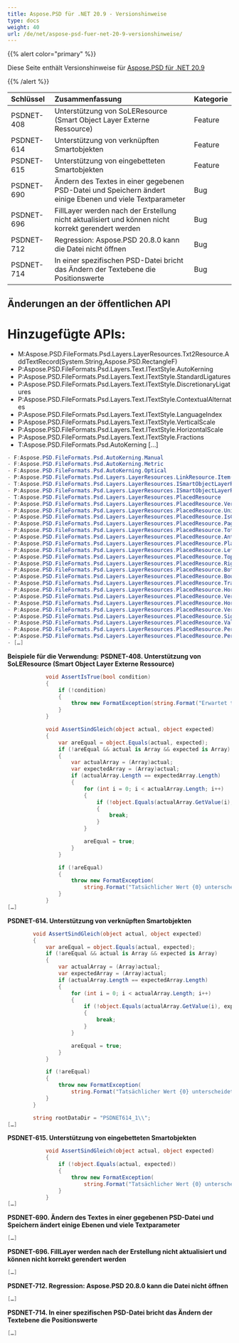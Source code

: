 ```yaml
---
title: Aspose.PSD für .NET 20.9 - Versionshinweise
type: docs
weight: 40
url: /de/net/aspose-psd-fuer-net-20-9-versionshinweise/
---
```


{{% alert color="primary" %}} 

Diese Seite enthält Versionshinweise für [Aspose.PSD für .NET 20.9](https://www.nuget.org/packages/Aspose.PSD/)

{{% /alert %}} 

|**Schlüssel**|**Zusammenfassung**|**Kategorie**|
| :- | :- | :- |
|PSDNET-408|Unterstützung von SoLEResource (Smart Object Layer Externe Ressource)|Feature|
|PSDNET-614|Unterstützung von verknüpften Smartobjekten|Feature|
|PSDNET-615|Unterstützung von eingebetteten Smartobjekten|Feature|
|PSDNET-690|Ändern des Textes in einer gegebenen PSD-Datei und Speichern ändert einige Ebenen und viele Textparameter|Bug|
|PSDNET-696|FillLayer werden nach der Erstellung nicht aktualisiert und können nicht korrekt gerendert werden|Bug|
|PSDNET-712|Regression: Aspose.PSD 20.8.0 kann die Datei nicht öffnen|Bug|
|PSDNET-714|In einer spezifischen PSD-Datei bricht das Ändern der Textebene die Positionswerte|Bug|

## **Änderungen an der öffentlichen API**
# **Hinzugefügte APIs:**
- M:Aspose.PSD.FileFormats.Psd.Layers.LayerResources.Txt2Resource.AddTextRecord(System.String,Aspose.PSD.RectangleF)
- P:Aspose.PSD.FileFormats.Psd.Layers.Text.ITextStyle.AutoKerning
- P:Aspose.PSD.FileFormats.Psd.Layers.Text.ITextStyle.StandardLigatures
- P:Aspose.PSD.FileFormats.Psd.Layers.Text.ITextStyle.DiscretionaryLigatures
- P:Aspose.PSD.FileFormats.Psd.Layers.Text.ITextStyle.ContextualAlternates
- P:Aspose.PSD.FileFormats.Psd.Layers.Text.ITextStyle.LanguageIndex
- P:Aspose.PSD.FileFormats.Psd.Layers.Text.ITextStyle.VerticalScale
- P:Aspose.PSD.FileFormats.Psd.Layers.Text.ITextStyle.HorizontalScale
- P:Aspose.PSD.FileFormats.Psd.Layers.Text.ITextStyle.Fractions
- T:Aspose.PSD.FileFormats.Psd.AutoKerning
[…]



```csharp
- F:Aspose.PSD.FileFormats.Psd.AutoKerning.Manual
- F:Aspose.PSD.FileFormats.Psd.AutoKerning.Metric
- F:Aspose.PSD.FileFormats.Psd.AutoKerning.Optical
- P:Aspose.PSD.FileFormats.Psd.Layers.LayerResources.LinkResource.Item(System.Guid)
- T:Aspose.PSD.FileFormats.Psd.Layers.LayerResources.ISmartObjectLayerResource
- P:Aspose.PSD.FileFormats.Psd.Layers.LayerResources.ISmartObjectLayerResource.PlacedId
- T:Aspose.PSD.FileFormats.Psd.Layers.LayerResources.PlacedResource
- P:Aspose.PSD.FileFormats.Psd.Layers.LayerResources.PlacedResource.Version
- P:Aspose.PSD.FileFormats.Psd.Layers.LayerResources.PlacedResource.UniqueId
- P:Aspose.PSD.FileFormats.Psd.Layers.LayerResources.PlacedResource.IsCustom
- P:Aspose.PSD.FileFormats.Psd.Layers.LayerResources.PlacedResource.PageNumber
- P:Aspose.PSD.FileFormats.Psd.Layers.LayerResources.PlacedResource.TotalPages
- P:Aspose.PSD.FileFormats.Psd.Layers.LayerResources.PlacedResource.AntiAliasPolicy
- P:Aspose.PSD.FileFormats.Psd.Layers.LayerResources.PlacedResource.PlacedLayerType
- P:Aspose.PSD.FileFormats.Psd.Layers.LayerResources.PlacedResource.Left
- P:Aspose.PSD.FileFormats.Psd.Layers.LayerResources.PlacedResource.Top
- P:Aspose.PSD.FileFormats.Psd.Layers.LayerResources.PlacedResource.Right
- P:Aspose.PSD.FileFormats.Psd.Layers.LayerResources.PlacedResource.Bottom
- P:Aspose.PSD.FileFormats.Psd.Layers.LayerResources.PlacedResource.Bounds
- P:Aspose.PSD.FileFormats.Psd.Layers.LayerResources.PlacedResource.TransformMatrix
- P:Aspose.PSD.FileFormats.Psd.Layers.LayerResources.PlacedResource.HorizontalMeshPoints
- P:Aspose.PSD.FileFormats.Psd.Layers.LayerResources.PlacedResource.VerticalMeshPoints
- P:Aspose.PSD.FileFormats.Psd.Layers.LayerResources.PlacedResource.HorizontalMeshPointUnit
- P:Aspose.PSD.FileFormats.Psd.Layers.LayerResources.PlacedResource.VerticalMeshPointUnit
- P:Aspose.PSD.FileFormats.Psd.Layers.LayerResources.PlacedResource.Signature
- P:Aspose.PSD.FileFormats.Psd.Layers.LayerResources.PlacedResource.Value
- P:Aspose.PSD.FileFormats.Psd.Layers.LayerResources.PlacedResource.Perspective
- P:Aspose.PSD.FileFormats.Psd.Layers.LayerResources.PlacedResource.PerspectiveOther
- […]
```

**Beispiele für die Verwendung:**
**PSDNET-408. Unterstützung von SoLEResource (Smart Object Layer Externe Ressource)**
```csharp
            void AssertIsTrue(bool condition)
            {
                if (!condition)
                {
                    throw new FormatException(string.Format("Erwartet true"));
                }
            }

            void AssertSindGleich(object actual, object expected)
            {
                var areEqual = object.Equals(actual, expected);
                if (!areEqual && actual is Array && expected is Array)
                {
                    var actualArray = (Array)actual;
                    var expectedArray = (Array)actual;
                    if (actualArray.Length == expectedArray.Length)
                    {
                        for (int i = 0; i < actualArray.Length; i++)
                        {
                            if (!object.Equals(actualArray.GetValue(i), expectedArray.GetValue(i)))
                            {
                                break;
                            }
                        }

                        areEqual = true;
                    }
                }

                if (!areEqual)
                {
                    throw new FormatException(
                        string.Format("Tatsächlicher Wert {0} unterscheidet sich von erwartetem {1}.", actual, expected));
                }
            }
[…]
```

**PSDNET-614. Unterstützung von verknüpften Smartobjekten**
```csharp
        void AssertSindGleich(object actual, object expected)
        {
            var areEqual = object.Equals(actual, expected);
            if (!areEqual && actual is Array && expected is Array)
            {
                var actualArray = (Array)actual;
                var expectedArray = (Array)actual;
                if (actualArray.Length == expectedArray.Length)
                {
                    for (int i = 0; i < actualArray.Length; i++)
                    {
                        if (!object.Equals(actualArray.GetValue(i), expectedArray.GetValue(i)))
                        {
                            break;
                        }
                    }

                    areEqual = true;
                }
            }

            if (!areEqual)
            {
                throw new FormatException(
                    string.Format("Tatsächlicher Wert {0} unterscheidet sich von erwartetem {1}.", actual, expected));
            }
        }

        string rootDataDir = "PSDNET614_1\\";
[…]
```

**PSDNET-615. Unterstützung von eingebetteten Smartobjekten**
```csharp
            void AssertSindGleich(object actual, object expected)
            {
                if (!object.Equals(actual, expected))
                {
                    throw new FormatException(
                        string.Format("Tatsächlicher Wert {0} unterscheidet sich von erwartetem {1}.", actual, expected));
                }
            }
[…]
```

**PSDNET-690. Ändern des Textes in einer gegebenen PSD-Datei und Speichern ändert einige Ebenen und viele Textparameter**
```csharp
[…]
```

**PSDNET-696. FillLayer werden nach der Erstellung nicht aktualisiert und können nicht korrekt gerendert werden**
```csharp
[…]
```

**PSDNET-712. Regression: Aspose.PSD 20.8.0 kann die Datei nicht öffnen**
```csharp
[…]
```

**PSDNET-714. In einer spezifischen PSD-Datei bricht das Ändern der Textebene die Positionswerte**
```csharp
[…]
```